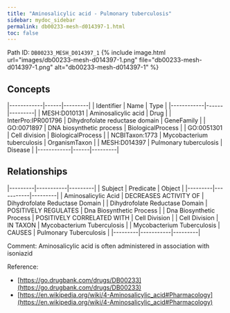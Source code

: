 ```yaml
---
title: "Aminosalicylic acid - Pulmonary tuberculosis"
sidebar: mydoc_sidebar
permalink: db00233-mesh-d014397-1.html
toc: false 
---
```



Path ID: `DB00233_MESH_D014397_1`
{% include image.html url="images/db00233-mesh-d014397-1.png" file="db00233-mesh-d014397-1.png" alt="db00233-mesh-d014397-1" %}

## Concepts

|------------|------|---------|
| Identifier | Name | Type    |
|------------|------|---------|
| MESH:D010131 | Aminosalicylic acid | Drug |
| InterPro:IPR001796 | Dihydrofolate reductase domain | GeneFamily |
| GO:0071897 | DNA biosynthetic process | BiologicalProcess |
| GO:0051301 | Cell division | BiologicalProcess |
| NCBITaxon:1773 | Mycobacterium tuberculosis | OrganismTaxon |
| MESH:D014397 | Pulmonary tuberculosis | Disease |
|------------|------|---------|

## Relationships

|---------|-----------|---------|
| Subject | Predicate | Object  |
|---------|-----------|---------|
| Aminosalicylic Acid | DECREASES ACTIVITY OF | Dihydrofolate Reductase Domain |
| Dihydrofolate Reductase Domain | POSITIVELY REGULATES | Dna Biosynthetic Process |
| Dna Biosynthetic Process | POSITIVELY CORRELATED WITH | Cell Division |
| Cell Division | IN TAXON | Mycobacterium Tuberculosis |
| Mycobacterium Tuberculosis | CAUSES | Pulmonary Tuberculosis |
|---------|-----------|---------|

Comment: Aminosalicylic acid is often administered in association with isoniazid

Reference: 
  - [https://go.drugbank.com/drugs/DB00233](https://go.drugbank.com/drugs/DB00233)
  - [https://en.wikipedia.org/wiki/4-Aminosalicylic_acid#Pharmacology](https://en.wikipedia.org/wiki/4-Aminosalicylic_acid#Pharmacology)
